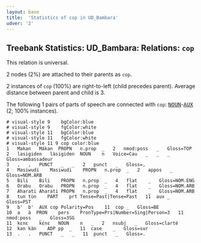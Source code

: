 ```yaml
---
layout: base
title:  'Statistics of cop in UD_Bambara'
udver: '2'
---
```


## Treebank Statistics: UD_Bambara: Relations: `cop`

This relation is universal.

2 nodes (2%) are attached to their parents as `cop`.

2 instances of `cop` (100%) are right-to-left (child precedes parent).
Average distance between parent and child is 3.

The following 1 pairs of parts of speech are connected with `cop`: <tt><a href="bm-pos-NOUN.html">NOUN</a></tt>-<tt><a href="bm-pos-AUX.html">AUX</a></tt> (2; 100% instances).


~~~ conllu
# visual-style 9	bgColor:blue
# visual-style 9	fgColor:white
# visual-style 11	bgColor:blue
# visual-style 11	fgColor:white
# visual-style 11 9 cop	color:blue
1	Makan	Mákan	PROPN	n.prop	_	2	nmod:poss	_	Gloss=TOP
2	lasigiden	làsigiden	NOUN	n	Voice=Cau	_	_	_	Gloss=ambassadeur
3	,	,	PUNCT	_	_	2	punct	_	Gloss=,
4	Masiwudi	Masiwudi	PROPN	n.prop	_	2	appos	_	Gloss=NOM.ARB
5	Bili	Bili	PROPN	n.prop	_	4	flat	_	Gloss=NOM.ENG
6	Orabu	Orabu	PROPN	n.prop	_	4	flat	_	Gloss=NOM.ARB
7	Aharati	Aharati	PROPN	n.prop	_	4	flat	_	Gloss=NOM.ARB
8	tun	tùn	PART	prt	Tense=Past|Tense=Past	11	aux	_	Gloss=PST
9	b'	b'	AUX	cop	Polarity=Pos	11	cop	_	Gloss=BE
10	a	à	PRON	pers	PronType=Prs|Number=Sing|Person=3	11	nmod:poss	_	Gloss=3SG
11	kɛnɛ	kɛ́nɛ	NOUN	n	_	2	nsubj	_	Gloss=clarté
12	kan	kàn	ADP	pp	_	11	case	_	Gloss=sur
13	.	.	PUNCT	_	_	11	punct	_	Gloss=.

~~~



